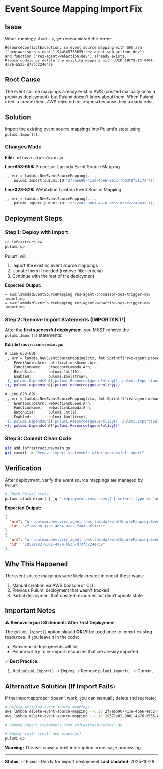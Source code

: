 # Event Source Mapping Import Fix

## Issue

When running `pulumi up`, you encountered this error:

```
ResourceConflictException: An event source mapping with SQS arn
("arn:aws:sqs:us-east-1:944945738659:rez-agent-web-actions-dev")
and function ("rez-agent-webaction-dev") already exists.
Please update or delete the existing mapping with UUID 19572a82-9001-4a76-b535-d73fc224e439
```

## Root Cause

The event source mappings already exist in AWS (created manually or by a previous deployment), but Pulumi doesn't know about them. When Pulumi tried to create them, AWS rejected the request because they already exist.

## Solution

Import the existing event source mappings into Pulumi's state using `pulumi.Import()`.

### Changes Made

**File:** `infrastructure/main.go`

**Line 653-659:** Processor Lambda Event Source Mapping
```go
_, err = lambda.NewEventSourceMapping(...,
    pulumi.Import(pulumi.ID("2f7ae690-413e-4be6-8ec2-fd0358f5117e")))
```

**Line 823-829:** WebAction Lambda Event Source Mapping
```go
_, err = lambda.NewEventSourceMapping(...,
    pulumi.Import(pulumi.ID("19572a82-9001-4a76-b535-d73fc224e439")))
```

## Deployment Steps

### Step 1: Deploy with Import

```bash
cd infrastructure
pulumi up
```

Pulumi will:
1. Import the existing event source mappings
2. Update them if needed (remove filter criteria)
3. Continue with the rest of the deployment

**Expected Output:**
```
= aws:lambda:EventSourceMapping rez-agent-processor-sqs-trigger-dev importing
= aws:lambda:EventSourceMapping rez-agent-webaction-sqs-trigger-dev importing
```

### Step 2: Remove Import Statements (IMPORTANT!)

After the **first successful deployment**, you MUST remove the `pulumi.Import()` statements:

**Edit `infrastructure/main.go`:**

```diff
# Line 653-659
_, err = lambda.NewEventSourceMapping(ctx, fmt.Sprintf("rez-agent-processor-sqs-trigger-%s", stage), &lambda.EventSourceMappingArgs{
    EventSourceArn: notificationsQueue.Arn,
    FunctionName:   processorLambda.Arn,
    BatchSize:      pulumi.Int(10),
    Enabled:        pulumi.Bool(true),
-}, pulumi.DependsOn([]pulumi.Resource{queuePolicy}), pulumi.Import(pulumi.ID("2f7ae690-413e-4be6-8ec2-fd0358f5117e")))
+}, pulumi.DependsOn([]pulumi.Resource{queuePolicy}))
```

```diff
# Line 823-829
_, err = lambda.NewEventSourceMapping(ctx, fmt.Sprintf("rez-agent-webaction-sqs-trigger-%s", stage), &lambda.EventSourceMappingArgs{
    EventSourceArn: webActionsQueue.Arn,
    FunctionName:   webactionLambda.Arn,
    BatchSize:      pulumi.Int(1),
    Enabled:        pulumi.Bool(true),
-}, pulumi.DependsOn([]pulumi.Resource{queuePolicy}), pulumi.Import(pulumi.ID("19572a82-9001-4a76-b535-d73fc224e439")))
+}, pulumi.DependsOn([]pulumi.Resource{queuePolicy}))
```

### Step 3: Commit Clean Code

```bash
git add infrastructure/main.go
git commit -m "Remove import statements after successful import"
```

## Verification

After deployment, verify the event source mappings are managed by Pulumi:

```bash
# Check Pulumi state
pulumi stack export | jq '.deployment.resources[] | select(.type == "aws:lambda/eventSourceMapping:EventSourceMapping") | {urn: .urn, id: .id}'
```

**Expected Output:**
```json
{
  "urn": "urn:pulumi:dev::rez_agent::aws:lambda/eventSourceMapping:EventSourceMapping::rez-agent-processor-sqs-trigger-dev",
  "id": "2f7ae690-413e-4be6-8ec2-fd0358f5117e"
}
{
  "urn": "urn:pulumi:dev::rez_agent::aws:lambda/eventSourceMapping:EventSourceMapping::rez-agent-webaction-sqs-trigger-dev",
  "id": "19572a82-9001-4a76-b535-d73fc224e439"
}
```

## Why This Happened

The event source mappings were likely created in one of these ways:
1. Manual creation via AWS Console or CLI
2. Previous Pulumi deployment that wasn't tracked
3. Partial deployment that created resources but didn't update state

## Important Notes

⚠️ **Remove Import Statements After First Deployment**

The `pulumi.Import()` option should **ONLY** be used once to import existing resources. If you leave it in the code:
- Subsequent deployments will fail
- Pulumi will try to re-import resources that are already imported

✅ **Best Practice:**
1. Add `pulumi.Import()` → Deploy → Remove `pulumi.Import()` → Commit

## Alternative Solution (If Import Fails)

If the import approach doesn't work, you can manually delete and recreate:

```bash
# Delete existing event source mappings
aws lambda delete-event-source-mapping --uuid 2f7ae690-413e-4be6-8ec2-fd0358f5117e
aws lambda delete-event-source-mapping --uuid 19572a82-9001-4a76-b535-d73fc224e439

# Remove import statements from infrastructure/main.go

# Deploy (will create new mappings)
pulumi up
```

**Warning:** This will cause a brief interruption in message processing.

---

**Status:** ✅ Fixed - Ready for import deployment
**Last Updated:** 2025-10-28
